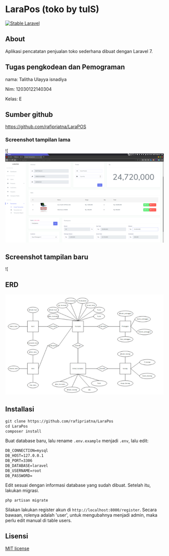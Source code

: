 # LaraPos (toko by tulS)
[![Stable Laravel](https://poser.pugx.org/laravel/framework/v/stable.svg)](https://packagist.org/packages/laravel/framework)

## About
Aplikasi pencatatan penjualan toko sederhana dibuat dengan Laravel 7.

## Tugas pengkodean dan Pemograman
nama: Talitha Ulayya isnadiya

Nim: 12030122140304

Kelas: E

## Sumber github
https://github.com/rafipriatna/LaraPOS

### Screenshot tampilan lama

![
![Screenshot transaksi](transaksi.png)

## Screenshot tampilan baru
![

## ERD
![image](https://github.com/TalithaUlayya/PengkodeanDanPemrograman-Sistem-Penjualan-Baju/blob/main/ERD.png)

## Installasi
```
git clone https://github.com/rafipriatna/LaraPos
cd LaraPos
composer install
```
Buat database baru, lalu rename `.env.example` menjadi `.env`, lalu edit:
```
DB_CONNECTION=mysql
DB_HOST=127.0.0.1
DB_PORT=3306
DB_DATABASE=laravel
DB_USERNAME=root
DB_PASSWORD=
```
Edit sesuai dengan informasi database yang sudah dibuat.
Setelah itu, lakukan migrasi.
```
php artisan migrate
```
Silakan lakukan register akun di `http://localhost:8000/register`. Secara bawaan, rolenya adalah 'user', untuk mengubahnya
menjadi admin, maka perlu edit manual di table users.

## Lisensi
[MIT license](https://opensource.org/licenses/MIT)
